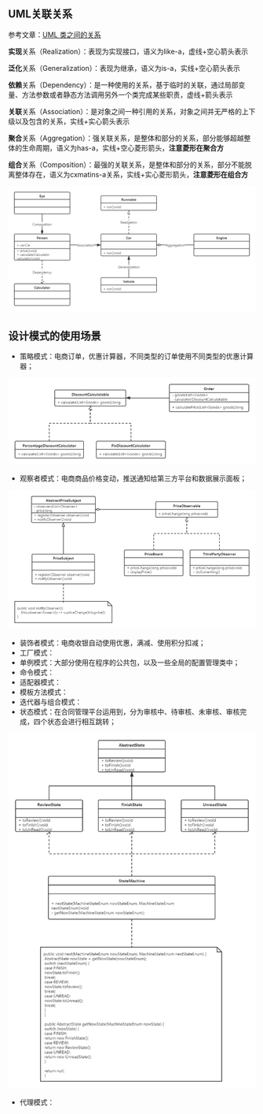 ## UML关联关系

参考文章：[UML 类之间的关系](https://www.zhihu.com/question/268467998/answer/728020600)

**实现**关系（Realization）：表现为实现接口，语义为like-a，虚线+空心箭头表示

**泛化**关系（Generalization）：表现为继承，语义为is-a，实线+空心箭头表示

**依赖**关系（Dependency）：是一种使用的关系，基于临时的关联，通过局部变量、方法参数或者静态方法调用另外一个类完成某些职责，虚线+箭头表示

**关联**关系（Association）：是对象之间一种引用的关系，对象之间并无严格的上下级以及包含的关系，实线+实心箭头表示

**聚合**关系（Aggregation）：强关联关系，是整体和部分的关系，部分能够超越整体的生命周期，语义为has-a，实线+空心菱形箭头，**注意菱形在聚合方**

**组合**关系（Composition）：最强的关联关系，是整体和部分的关系，部分不能脱离整体存在，语义为cxmatins-a关系，实线+实心菱形箭头，**注意菱形在组合方**

![类图表示](../images/类图表示.png)

## 设计模式的使用场景

- 策略模式：电商订单，优惠计算器，不同类型的订单使用不同类型的优惠计算器；

![策略模式](../images/策略模式.png)

- 观察者模式：电商商品价格变动，推送通知给第三方平台和数据展示面板；

![观察者模式](../images/观察者模式.png)

- 装饰者模式：电商收银自动使用优惠，满减、使用积分扣减；
- 工厂模式：
- 单例模式：大部分使用在程序的公共包，以及一些全局的配置管理类中；
- 命令模式：
- 适配器模式：
- 模板方法模式：
- 迭代器与组合模式：
- 状态模式：在合同管理平台运用到，分为审核中、待审核、未审核、审核完成，四个状态会进行相互跳转；

![状态机模式](../images/状态机模式.png)

- 代理模式：